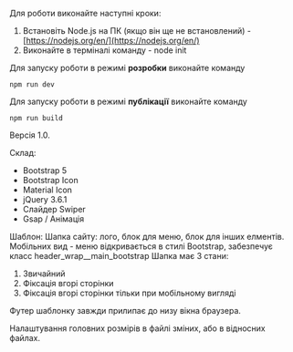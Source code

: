 Для роботи виконайте наступні кроки:
1. Встановіть Node.js на ПК (якщо він ще не встановлений) - [https://nodejs.org/en/](https://nodejs.org/en/)
2. Виконайте в терміналі команду - node init

Для запуску роботи в режимі **розробки** виконайте команду

`npm run dev`

Для запуску роботи в режимі **публікації** виконайте команду

`npm run build`

Версія 1.0.

Склад:
- Bootstrap 5
- Bootstrap Icon
- Material Icon
- jQuery 3.6.1  
- Слайдер Swiper
- Gsap / Анімація

Шаблон:
Шапка сайту: лого, блок для меню, блок для інших елментів.
Мобільних вид - меню відкривається в стилі Bootstrap, забезпечує класс header_wrap__main_bootstrap
Шапка має 3 стани:
1. Звичайний
2. Фіксація вгорі сторінки
3. Фіксація вгорі сторінки тільки при мобільному вигляді
<!--
        1. Щоб зафіксувати шапку тільки для мобільного вигляду назнач блоку з id="header_wrap" класс - header_fixed-mob
        2. Щоб зафіксувати шапку для всіх виглядів назнач блоку з id="header_wrap" класс - header_fixed
-->

Футер шаблонку завжди прилипає до низу вікна браузера.

Налаштування головних розмірів в файлі зміних, або в відносних файлах.

